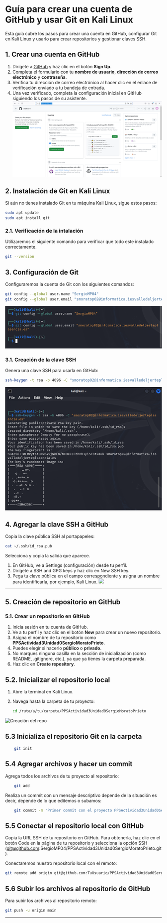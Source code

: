 # Guía para crear una cuenta de GitHub y usar Git en Kali Linux

Esta guía cubre los pasos para crear una cuenta en GitHub, configurar Git en Kali Linux y usarlo para crear repositorios y gestionar claves SSH.

## 1. Crear una cuenta en GitHub

1. Dirígete a [GitHub](https://github.com) y haz clic en el botón **Sign Up**.
2. Completa el formulario con tu **nombre de usuario**, **dirección de correo electrónico** y **contraseña**.
3. Verifica tu dirección de correo electrónico al hacer clic en el enlace de verificación enviado a tu bandeja de entrada.
4. Una vez verificado, completa la configuración inicial en GitHub siguiendo los pasos de su asistente.
![Creación de cuenta](imagenes/Creacion_Cuenta.PNG)

## 2. Instalación de Git en Kali Linux

Si aún no tienes instalado Git en tu máquina Kali Linux, sigue estos pasos:

```bash
sudo apt update
sudo apt install git
```

### 2.1. Verificación de la intalación 

Utilizaremos el siguiente comando para verificar que todo este instalado correctamente.

```bash
git --version
```

## 3. Configuración de Git

Configuraremos la cuenta de Git con los siguientes comandos:

```bash
git config --global user.name "SergioMP04"
git config --global user.email "smoratop02@informatica.iesvalledeljerteplasencia.es"
```

![Configuración de la cuenta ](imagenes/Config_Git.PNG)

### 3.1. Creación de la clave SSH

Genera una clave SSH para usarla en GitHub:

```bash
ssh-keygen -t rsa -b 4096 -C "smoratop02@informatica.iesvalledeljerteplasencia.es"
```

![](imagenes/Generate_Key.PNG)

## 4. Agregar la clave SSH a GitHub

Copia la clave pública SSH al portapapeles:

```bash
cat ~/.ssh/id_rsa.pub
```

Selecciona y copia la salida que aparece.

1. En GitHub, ve a Settings (configuración) desde tu perfil.
2. Dirígete a SSH and GPG keys y haz clic en New SSH key.
3. Pega tu clave pública en el campo correspondiente y asigna un nombre para identificarla, por ejemplo, Kali Linux.
![](imagenes/Configuración_Claves.PNG)

---

## 5. Creación de repositorio en GitHub

### 5.1. Crear un repositorio en GitHub

1. Inicia sesión en tu cuenta de GitHub.
2. Ve a tu perfil y haz clic en el botón **New** para crear un nuevo repositorio.
3. Asigna el nombre de tu repositorio como **PPSActividad3Unidad0SergioMoratoPrieto**.
4. Puedes elegir si hacerlo **público** o **privado**.
5. No marques ninguna casilla en la sección de inicialización (como README, .gitignore, etc.), ya que ya tienes la carpeta preparada.
6. Haz clic en **Create repository**.

## 5.2. Inicializar el repositorio local

1. Abre la terminal en Kali Linux.
2. Navega hasta la carpeta de tu proyecto:

   ```bash
   cd /ruta/a/tu/carpeta/PPSActividad3Unidad0SergioMoratoPrieto
   ```

![Creación del repo](imagenes/Creación_Repo.PNG)

## 5.3 Inicializa el repositorio Git en la carpeta

```bash
    git init
```

## 5.4 Agregar archivos y hacer un commit

Agrega todos los archivos de tu proyecto al repositorio:

```bash
    git add
```

Realiza un commit con un mensaje descriptivo depende de la situación es decir, depende de lo que editemos o subamos:

```bash
    git commit -m "Primer commit con el proyecto PPSActividad3Unidad0SergioMoratoPrieto"
```

## 5.5 Conectar el repositorio local con GitHub

Copia la URL SSH de tu repositorio en GitHub. Para obtenerla, haz clic en el botón Code en la página de tu repositorio y selecciona la opción SSH (<git@github.com>:SergioMP04/PPSActividad3Unidad0SergioMoratoPrieto.git).

Conectaremos nuestro repositorio local con el remoto:

```bash
git remote add origin git@github.com:TuUsuario/PPSActividad3Unidad0SergioMoratoPrieto.git
```

## 5.6 Subir los archivos al repositorio de GitHub

Para subir los archivos al repositorio remoto:

```bash
git push -u origin main
```

---
